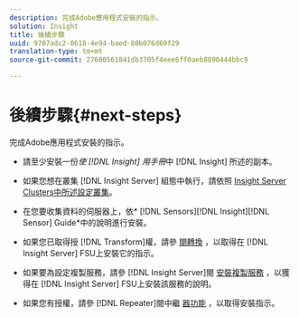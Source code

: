 ```yaml
---
description: 完成Adobe應用程式安裝的指示。
solution: Insight
title: 後續步驟
uuid: 9707adc2-0618-4e94-baed-80b076d60f29
translation-type: tm+mt
source-git-commit: 27600561841db3705f4eee6ff0aeb8890444bbc9

---
```



# 後續步驟{#next-steps}

完成Adobe應用程式安裝的指示。

* 請至少安裝一份*使 [!DNL Insight] 用手冊*中 [!DNL Insight] 所述的副本。

* 如果您想在叢集 [!DNL Insight Server] 組態中執行，請依照 [Insight Server Clusters中所述設定叢集](../../../home/c-inst-svr/c-install-ins-svr/c-ins-svr-clstrs/c-abt-ins-svr-clsters.md)。

* 在您要收集資料的伺服器上，依* [!DNL Sensors][!DNL Insight][!DNL Sensor] Guide*中的說明進行安裝。

* 如果您已取得授 [!DNL Transform]權，請參 [閱轉換](../../../home/c-inst-svr/c-tfm/c-tfm.md#concept-2da4db2b6f444e93ace22d3b3aecb4f2) ，以取得在 [!DNL Insight Server] FSU上安裝它的指示。

* 如果要為設定複製服務，請參 [!DNL Insight Server]閱 [安裝複製服務](../../../home/c-inst-svr/c-ins-svr-rep-svc/c-inst-rep-svc.md#concept-4743b6621f394ee39cf0635230996925) ，以獲得在 [!DNL Insight Server] FSU上安裝該服務的說明。

* 如果您有授權，請參 [!DNL Repeater]閱中繼 [器功能](../../../home/c-inst-svr/c-rptr-fntly/c-rptr-fntly.md) ，以取得安裝指示。
